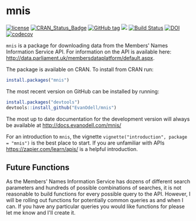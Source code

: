 
<!-- README.md is generated from README.Rmd. Please edit that file -->
mnis
====

[![license](https://img.shields.io/github/license/mashape/apistatus.svg)]() [![CRAN\_Status\_Badge](https://www.r-pkg.org/badges/version/mnis)](https://cran.r-project.org/package=mnis) [![GitHub tag](https://img.shields.io/github/tag/evanodell/mnis.svg)](https://github.com/evanodell/mnis) [![](http://cranlogs.r-pkg.org/badges/grand-total/mnis)](https://dgrtwo.shinyapps.io/cranview/) [![Build Status](https://travis-ci.org/EvanOdell/mnis.png?branch=master)](https://travis-ci.org/EvanOdell/mnis) [![DOI](https://zenodo.org/badge/76553907.svg)](https://zenodo.org/badge/latestdoi/76553907) [![codecov](https://codecov.io/gh/EvanOdell/mnis/branch/master/graph/badge.svg)](https://codecov.io/gh/EvanOdell/mnis)

`mnis` is a package for downloading data from the Members' Names Information Service API. For information on the API is available here: <http://data.parliament.uk/membersdataplatform/default.aspx>.

The package is available on CRAN. To install from CRAN run:

``` r
install.packages("mnis")
```

The most recent version on GitHub can be installed by running:

``` r
install.packages("devtools")
devtools::install_github("EvanOdell/mnis")
```

The most up to date documentation for the development version will always be available at <http://docs.evanodell.com/mnis/>

For an introduction to `mnis`, the vignette `vignette("introduction", package = "mnis")` is the best place to start. If you are unfamiliar with APIs <https://zapier.com/learn/apis/> is a helpful introduction.

Future Functions
----------------

As the Members' Names Information Service has dozens of different search parameters and hundreds of possible combinations of searches, it is not reasonable to build functions for every possible query to the API. However, I will be rolling out functions for potentially common queries as and when I can. If you have any particular queries you would like functions for please let me know and I'll create it.
